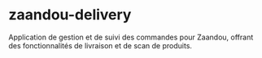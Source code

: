 # zaandou-delivery
Application de gestion et de suivi des commandes pour Zaandou, offrant des fonctionnalités de livraison et de scan de produits.
